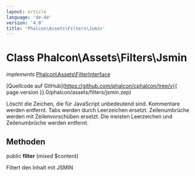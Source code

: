 ```yaml
---
layout: article
language: 'de-de'
version: '4.0'
title: 'Phalcon\Assets\Filters\Jsmin'
---
```

# Class **Phalcon\Assets\Filters\Jsmin**

*implements* [Phalcon\Assets\FilterInterface](Phalcon_Assets_FilterInterface)

[Quellcode auf GitHub](https://github.com/phalcon/cphalcon/tree/v{{ page.version }}.0/phalcon/assets/filters/jsmin.zep)

Löscht die Zeichen, die für JavaScript unbedeutend sind. Kommentare werden entfernt. Tabs werden durch Leerzeichen ersetzt. Zeilenumbrüche werden mit Zeilenvorschüben ersetzt. Die meisten Leerzeichen und Zeilenumbrüche werden entfernt.

## Methoden

public **filter** (*mixed* $content)

Filtert den Inhalt mit JSMIN